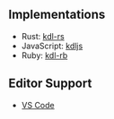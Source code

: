 <section class="kdl-section" id="implementations">

## Implementations

* Rust: [kdl-rs](https://github.com/kdl-org/kdl-rs)
* JavaScript: [kdljs](https://github.com/kdl-org/kdljs)
* Ruby: [kdl-rb](https://github.com/jellymann/kdl-rb)

## Editor Support

* [VS Code](https://marketplace.visualstudio.com/items?itemName=kdl-org.kdl&ssr=false#review-details)

</section>
